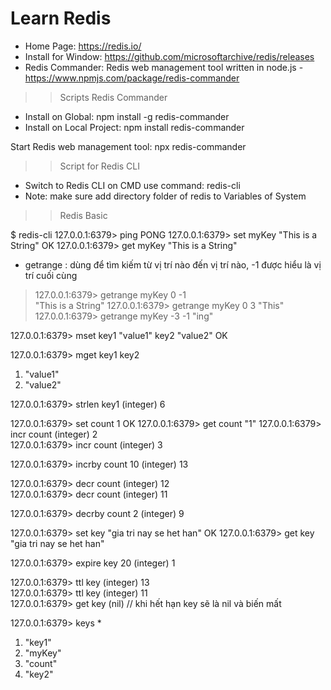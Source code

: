 # Learn Redis
- Home Page: https://redis.io/
- Install for Window: https://github.com/microsoftarchive/redis/releases
- Redis Commander: Redis web management tool written in node.js - https://www.npmjs.com/package/redis-commander

>> Scripts Redis Commander
- Install on Global: npm install -g redis-commander 
- Install on Local Project: npm install redis-commander 

Start Redis web management tool: npx redis-commander

>> Script for Redis CLI
- Switch to Redis CLI on CMD use command: redis-cli
- Note: make sure add directory folder of redis to Variables of System

>> Redis Basic

$ redis-cli
127.0.0.1:6379> ping
PONG
127.0.0.1:6379> set myKey "This is a String"
OK
127.0.0.1:6379> get myKey
"This is a String"

- getrange : dùng để tìm kiếm từ vị trí nào đến vị trí nào, -1 được hiểu là vị trí cuối cùng
> 127.0.0.1:6379> getrange myKey 0 -1  
> "This is a String"
> 127.0.0.1:6379> getrange myKey 0 3
> "This"
> 127.0.0.1:6379> getrange myKey -3 -1
> "ing"

<!--- mset : dùng để set cùng lúc nhiều keys -->
127.0.0.1:6379> mset key1 "value1" key2 "value2"
OK

<!--- mget : dùng để lấy cùng lúc nhiều keys -->
127.0.0.1:6379> mget key1 key2
1) "value1"     
2) "value2"   

<!--- strlen : dùng để đếm độ dài giá trị lưu trong một key -->
127.0.0.1:6379> strlen key1
(integer) 6 

<!--- incr : Redis có tính Atom (nguyên tử) nên có thể trực tiếp tăng giá trị một biến số của key thông qua từ khóa incr -->
127.0.0.1:6379> set count 1
OK
127.0.0.1:6379> get count
"1"
127.0.0.1:6379> incr count
(integer) 2  
127.0.0.1:6379> incr count
(integer) 3  

<!--- incrby : tăng theo giá trị tùy ý -->
127.0.0.1:6379> incrby count 10
(integer) 13    

<!--- decr : giảm một -->
127.0.0.1:6379> decr count
(integer) 12    
127.0.0.1:6379> decr count
(integer) 11

<!--- decrby : giảm tùy ý -->
127.0.0.1:6379> decrby count 2
(integer) 9    

<!--- Set một key có thời gian hết hạn -->
127.0.0.1:6379> set key "gia tri nay se het han"
OK
127.0.0.1:6379> get key
"gia tri nay se het han"
<!--- expire : set thời gian hết hạn của một key -->
127.0.0.1:6379> expire key 20
(integer) 1     
<!--- ttl : xem còn bao nhiêu giây key sẽ hết hạn -->
127.0.0.1:6379> ttl key
(integer) 13    
127.0.0.1:6379> ttl key
(integer) 11   
127.0.0.1:6379> get key
(nil) // khi hết hạn key sẽ là nil và biến mất

<!--- keys * : dùng để kiểm tra tất cả key hiện đang lưu trong redis của máy -->
127.0.0.1:6379> keys *
1) "key1"       
2) "myKey"      
3) "count"      
4) "key2"       


